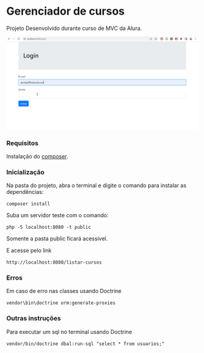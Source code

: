 # Gerenciador de cursos

Projeto Desenvolvido durante curso de MVC da Alura.

![Alt Text](https://github.com/DaniPoletto/gerenciador-de-curso/blob/master/demo.gif)

### Requisitos

Instalação do [composer](https://getcomposer.org/). 

### Inicialização
Na pasta do projeto, abra o terminal e digite o comando para instalar as dependências:

```
composer install
```

Suba um servidor teste com o comando:
```
php -S localhost:8080 -t public
```

Somente a pasta public ficará acessível. 

E acesse pelo link 
```
http://localhost:8080/listar-cursos
```

### Erros
Em caso de erro nas classes usando Doctrine
```
vendor\bin\doctrine orm:generate-proxies
```

### Outras instruções
Para executar um sql no terminal usando Doctrine
```
vendor/bin/doctrine dbal:run-sql "select * from usuarios;"
```

